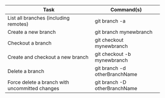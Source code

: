 Task | Command(s)
--- | ---
List all branches (including remotes) | git branch -a
Create a new branch | git branch mynewbranch
Checkout a branch | git checkout mynewbranch
Create and checkout a new branch | git checkout -b mynewbranch
Delete a branch | git branch -d otherBranchName
Force delete a branch with uncommitted changes | git branch -D otherBranchName